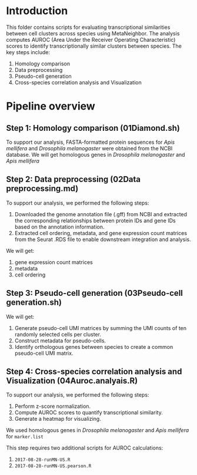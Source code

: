 # Introduction
This folder contains scripts for evaluating transcriptional similarities between cell clusters across species using MetaNeighbor. The analysis computes AUROC (Area Under the Receiver Operating Characteristic) scores to identify transcriptionally similar clusters between species. The key steps include:
1. Homology comparison
2. Data preprocessing
3. Pseudo-cell generation
4. Cross-species correlation analysis and Visualization

# Pipeline overview
## Step 1: Homology comparison (01Diamond.sh)
To support our analysis, FASTA-formatted protein sequences for *Apis mellifera* and *Drosophila melanogaster* were obtained from the NCBI database.
We will get homologous genes in *Drosophila melanogaster* and *Apis mellifera*

## Step 2: Data preprocessing (02Data preprocessing.md)
To support our analysis, we performed the following steps:
1. Downloaded the genome annotation file (.gff) from NCBI and extracted the corresponding relationships between protein IDs and gene IDs based on the annotation information.
2. Extracted cell ordering, metadata, and gene expression count matrices from the Seurat .RDS file to enable downstream integration and analysis.

We will get:
1. gene expression count matrices
2. metadata
3. cell ordering

## Step 3: Pseudo-cell generation (03Pseudo-cell generation.sh)
We will get:
1. Generate pseudo-cell UMI matrices by summing the UMI counts of ten randomly selected cells per cluster.
2. Construct metadata for pseudo-cells.
3. Identify orthologous genes between species to create a common pseudo-cell UMI matrix.

## Step 4: Cross-species correlation analysis and Visualization (04Auroc.analyais.R)
To support our analysis, we performed the following steps:
1. Perform z-score normalization.
2. Compute AUROC scores to quantify transcriptional similarity.
3. Generate a heatmap for visualizing.

We used homologous genes in *Drosophila melanogaster* and *Apis mellifera* for `marker.list`

This step requires two additional scripts for AUROC calculations:
1. `2017-08-28-runMN-US.R`
2. `2017-08-28-runMN-US.pearson.R`

